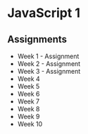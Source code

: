 # JavaScript 1
## Assignments

* Week 1 - Assignment
* Week 2 - Assignment
* Week 3 - Assignment
* Week 4
* Week 5
* Week 6
* Week 7
* Week 8
* Week 9
* Week 10
